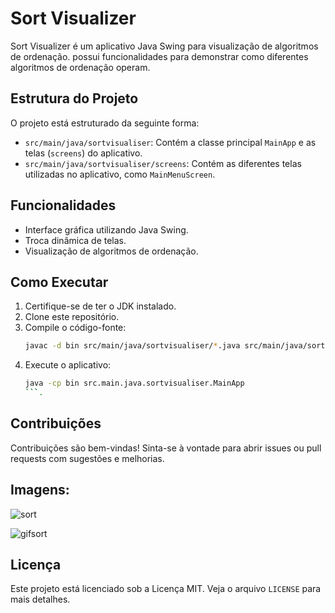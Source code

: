 # Sort Visualizer

Sort Visualizer é um aplicativo Java Swing para visualização de algoritmos de ordenação. possui funcionalidades para demonstrar como diferentes algoritmos de ordenação operam.

## Estrutura do Projeto

O projeto está estruturado da seguinte forma:
- `src/main/java/sortvisualiser`: Contém a classe principal `MainApp` e as telas (`screens`) do aplicativo.
- `src/main/java/sortvisualiser/screens`: Contém as diferentes telas utilizadas no aplicativo, como `MainMenuScreen`.

## Funcionalidades

- Interface gráfica utilizando Java Swing.
- Troca dinâmica de telas.
- Visualização de algoritmos de ordenação.

## Como Executar

1. Certifique-se de ter o JDK instalado.
2. Clone este repositório.
3. Compile o código-fonte:
    ```sh
    javac -d bin src/main/java/sortvisualiser/*.java src/main/java/sortvisualiser/screens/*.java
    ```
4. Execute o aplicativo:
    ```sh
    java -cp bin src.main.java.sortvisualiser.MainApp
    ```.

## Contribuições

Contribuições são bem-vindas! Sinta-se à vontade para abrir issues ou pull requests com sugestões e melhorias.

## Imagens:
![sort](https://github.com/user-attachments/assets/559a654c-d520-48cb-8a5d-454662036d8c)

![gifsort](https://github.com/user-attachments/assets/5f14bce1-eafc-4cf9-a932-7586f172edd2)


## Licença

Este projeto está licenciado sob a Licença MIT. Veja o arquivo `LICENSE` para mais detalhes.
```
